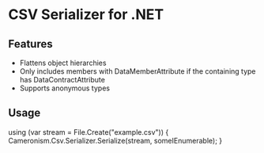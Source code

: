 CSV Serializer for .NET
=======================

Features
---------

- Flattens object hierarchies
- Only includes members with DataMemberAttribute if the containing type has DataContractAttribute
- Supports anonymous types


Usage
-------

  using (var stream = File.Create("example.csv"))
  {
    Cameronism.Csv.Serializer.Serialize(stream, someIEnumerable);
  }